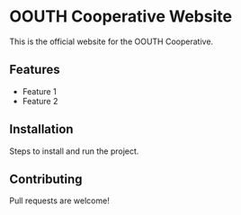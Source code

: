 # OOUTH Cooperative Website

This is the official website for the OOUTH Cooperative.

## Features
- Feature 1
- Feature 2

## Installation
Steps to install and run the project.

## Contributing
Pull requests are welcome!